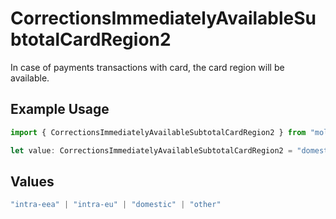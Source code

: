 # CorrectionsImmediatelyAvailableSubtotalCardRegion2

In case of payments transactions with card, the card region will be available.

## Example Usage

```typescript
import { CorrectionsImmediatelyAvailableSubtotalCardRegion2 } from "mollie-api-typescript/models/operations";

let value: CorrectionsImmediatelyAvailableSubtotalCardRegion2 = "domestic";
```

## Values

```typescript
"intra-eea" | "intra-eu" | "domestic" | "other"
```